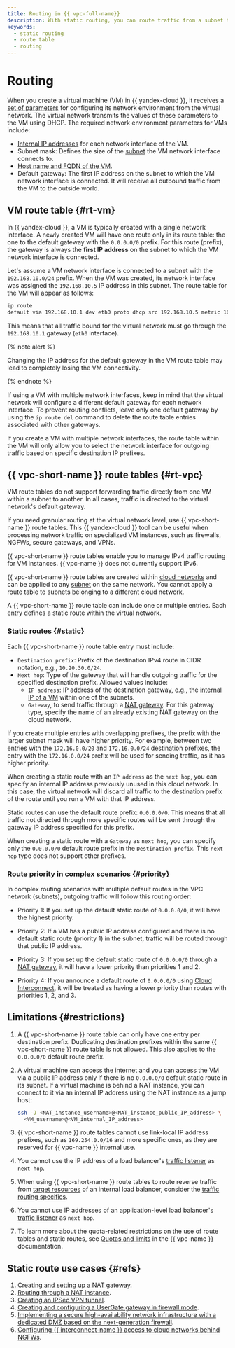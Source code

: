 ```yaml
---
title: Routing in {{ vpc-full-name}}
description: With static routing, you can route traffic from a subnet to the specified IP address ranges through the VMs specified as the next hop. Routing is based on route tables. Route tables are linked to a subnet and cannot contain duplicate prefixes.
keywords:
  - static routing
  - route table
  - routing
---
```


# Routing

When you create a virtual machine (VM) in {{ yandex-cloud }}, it receives a [set of parameters](../../compute/concepts/network.md) for configuring its network environment from the virtual network. The virtual network transmits the values of these parameters to the VM using DHCP. The required network environment parameters for VMs include:

* [Internal IP addresses](../../compute/concepts/network.md#internal-ip) for each network interface of the VM.
* Subnet mask: Defines the size of the [subnet](./network.md#subnet) the VM network interface connects to.
* [Host name and FQDN of the VM](../../compute/concepts/network.md#hostname).
* Default gateway: The first IP address on the subnet to which the VM network interface is connected. It will receive all outbound traffic from the VM to the outside world.

## VM route table {#rt-vm}

In {{ yandex-cloud }}, a VM is typically created with a single network interface. A newly created VM will have one route only in its route table: the one to the default gateway with the `0.0.0.0/0` prefix. For this route (prefix), the gateway is always the **first IP address** on the subnet to which the VM network interface is connected.

Let's assume a VM network interface is connected to a subnet with the `192.168.10.0/24` prefix. When the VM was created, its network interface was assigned the `192.168.10.5` IP address in this subnet. The route table for the VM will appear as follows:

```bash
ip route
default via 192.168.10.1 dev eth0 proto dhcp src 192.168.10.5 metric 100
```

This means that all traffic bound for the virtual network must go through the `192.168.10.1` gateway (`eth0` interface).

{% note alert %}

Changing the IP address for the default gateway in the VM route table may lead to completely losing the VM connectivity.

{% endnote %}

If using a VM with multiple network interfaces, keep in mind that the virtual network will configure a different default gateway for each network interface. To prevent routing conflicts, leave only one default gateway by using the `ip route del` command to delete the route table entries associated with other gateways.

If you create a VM with multiple network interfaces, the route table within the VM will only allow you to select the network interface for outgoing traffic based on specific destination IP prefixes.

## {{ vpc-short-name }} route tables {#rt-vpc}

VM route tables do not support forwarding traffic directly from one VM within a subnet to another. In all cases, traffic is directed to the virtual network's default gateway.

If you need granular routing at the virtual network level, use {{ vpc-short-name }} route tables. This {{ yandex-cloud }} tool can be useful when processing network traffic on specialized VM instances, such as firewalls, NGFWs, secure gateways, and VPNs.

{{ vpc-short-name }} route tables enable you to manage IPv4 traffic routing for VM instances. {{ vpc-name }} does not currently support IPv6.

{{ vpc-short-name }} route tables are created within [cloud networks](./network.md#network) and can be applied to any [subnet](./network.md#subnet) on the same network. You cannot apply a route table to subnets belonging to a different cloud network.

A {{ vpc-short-name }} route table can include one or multiple entries. Each entry defines a static route within the virtual network.

### Static routes {#static}

Each {{ vpc-short-name }} route table entry must include:

* `Destination prefix`: Prefix of the destination IPv4 route in CIDR notation, e.g., `10.20.30.0/24`.
* `Next hop`: Type of the gateway that will handle outgoing traffic for the specified destination prefix. Allowed values include:
    * `IP address`: IP address of the destination gateway, e.g., the [internal IP of a VM](../../compute/concepts/network.md#internal-ip) within one of the subnets.
    * `Gateway`, to send traffic through a [NAT gateway](./gateways.md#nat-gateway). For this gateway type, specify the name of an already existing NAT gateway on the cloud network.

If you create multiple entries with overlapping prefixes, the prefix with the larger subnet mask will have higher priority. For example, between two entries with the `172.16.0.0/20` and `172.16.0.0/24` destination prefixes, the entry with the `172.16.0.0/24` prefix will be used for sending traffic, as it has higher priority.

When creating a static route with an `IP address` as the `next hop`, you can specify an internal IP address previously unused in this cloud network. In this case, the virtual network will discard all traffic to the destination prefix of the route until you run a VM with that IP address.

Static routes can use the default route prefix: `0.0.0.0/0`. This means that all traffic not directed through more specific routes will be sent through the gateway IP address specified for this prefix.

When creating a static route with a `Gateway` as `next hop`, you can specify only the `0.0.0.0/0` default route prefix in the `Destination prefix`. This `next hop` type does not support other prefixes.


### Route priority in complex scenarios {#priority}

In complex routing scenarios with multiple default routes in the VPC network (subnets), outgoing traffic will follow this routing order:

* Priority 1: If you set up the default static route of `0.0.0.0/0`, it will have the highest priority.

* Priority 2: If a VM has a public IP address configured and there is no default static route (priority 1) in the subnet, traffic will be routed through that public IP address.

* Priority 3: If you set up the default static route of `0.0.0.0/0` through a [NAT gateway](./gateways.md#nat-gateway), it will have a lower priority than priorities 1 and 2.

* Priority 4: If you announce a default route of `0.0.0.0/0` using [Cloud Interconnect](../../interconnect/concepts/routing.md#cic-routing-default-as), it will be treated as having a lower priority than routes with priorities 1, 2, and 3.


## Limitations {#restrictions}

1. A {{ vpc-short-name }} route table can only have one entry per destination prefix. Duplicating destination prefixes within the same {{ vpc-short-name }} route table is not allowed. This also applies to the `0.0.0.0/0` default route prefix.
1. A virtual machine can access the internet and you can access the VM via a public IP address only if there is no `0.0.0.0/0` default static route in its subnet. If a virtual machine is behind a NAT instance, you can connect to it via an internal IP address using the NAT instance as a jump host:

   ```bash
   ssh -J <NAT_instance_username>@<NAT_instance_public_IP_address> \
     <VM_username>@<VM_internal_IP_address>
   ```

1. {{ vpc-short-name }} route tables cannot use link-local IP address prefixes, such as `169.254.0.0/16` and more specific ones, as they are reserved for {{ vpc-name }} internal use.
1. You cannot use the IP address of a load balancer's [traffic listener](../../network-load-balancer/concepts/listener.md) as `next hop`.
1. When using {{ vpc-short-name }} route tables to route reverse traffic from [target resources](../../network-load-balancer/concepts/target-resources.md) of an internal load balancer, consider the [traffic routing specifics](../../network-load-balancer/concepts/specifics.md#nlb-int-routing).
1. You cannot use IP addresses of an application-level load balancer's [traffic listener](../../application-load-balancer/concepts/application-load-balancer.md#listener) as `next hop`.
1. To learn more about the quota-related restrictions on the use of route tables and static routes, see [Quotas and limits](./limits.md#vpc-quotas) in the {{ vpc-name }} documentation.

## Static route use cases {#refs}

1. [Creating and setting up a NAT gateway](../operations/create-nat-gateway.md).
1. [Routing through a NAT instance](../../tutorials/routing/nat-instance/index.md).
1. [Creating an IPSec VPN tunnel](../../tutorials/routing/ipsec/index.md).
1. [Creating and configuring a UserGate gateway in firewall mode](../../tutorials/routing/usergate-firewall.md).
1. [Implementing a secure high-availability network infrastructure with a dedicated DMZ based on the next-generation firewall](../../tutorials/routing/high-accessible-dmz.md).
1. [Configuring {{ interconnect-name }} access to cloud networks behind NGFWs](../../tutorials/routing/cic-with-ngfw.md).
